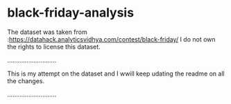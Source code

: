 # black-friday-analysis
The dataset was taken from :https://datahack.analyticsvidhya.com/contest/black-friday/
I do not own the rights to license this dataset.

............................

This is my attempt on the dataset and I wwill keep udating the readme on all the changes.

............................
